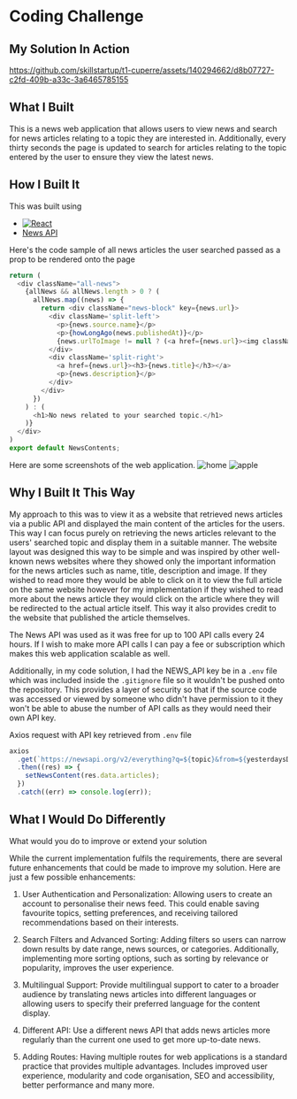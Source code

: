# Coding Challenge
<!-- This is a template for your Readme. Please keep the headings but remove the instructional text, and replace the video with your own screen recording. -->
## My Solution In Action
<!-- Add your screen recording here. You can drag the video from your local folder to this page to add it automatically.  -->
https://github.com/skillstartup/t1-cuperre/assets/140294662/d8b07727-c2fd-409b-a33c-3a6465785155





## What I Built
This is a news web application that allows users to view news and search for news articles relating to a topic they are interested in. Additionally, every thirty seconds the page is updated to search for articles relating to the topic entered by the user to ensure they view the latest news.

## How I Built It
This was built using

* [![React][React.js]][React-url]
* [News API](https://newsapi.org/)

Here's the code sample of all news articles the user searched passed as a prop to be rendered onto the page
```javascript
return (
  <div className="all-news">
    {allNews && allNews.length > 0 ? (
      allNews.map((news) => {
        return <div className="news-block" key={news.url}>
          <div className='split-left'>
            <p>{news.source.name}</p>
            <p>{howLongAgo(news.publishedAt)}</p>
            {news.urlToImage != null ? (<a href={news.url}><img className='news-img' src={news.urlToImage}></img></a>) : (<div></div>)}
          </div>
          <div className='split-right'>
            <a href={news.url}><h3>{news.title}</h3></a>
            <p>{news.description}</p>
          </div>
        </div>
      })
    ) : (
      <h1>No news related to your searched topic.</h1>
    )}
  </div>
)
export default NewsContents;
```
Here are some screenshots of the web application.
![home](https://github.com/cincodemayo/coding-challenge-cuperre/assets/67213501/e3bb6ec3-65df-4e31-a28d-190f26af74cf)
![apple](https://github.com/cincodemayo/coding-challenge-cuperre/assets/67213501/836cbfd0-45aa-4de7-b76d-7bfb95e5fd6f)


## Why I Built It This Way
My approach to this was to view it as a website that retrieved news articles via a public API and displayed the main content of the articles for the users. This way I can focus purely on retrieving the news articles relevant to the users' searched topic and display them in a suitable manner. The website layout was designed this way to be simple and was inspired by other well-known news websites where they showed only the important information for the news articles such as name, title, description and image. If they wished to read more they would be able to click on it to view the full article on the same website however for my implementation if they wished to read more about the news article they would click on the article where they will be redirected to the actual article itself. This way it also provides credit to the website that published the article themselves.

The News API was used as it was free for up to 100 API calls every 24 hours. If I wish to make more API calls I can pay a fee or subscription which makes this web application scalable as well.

Additionally, in my code solution, I had the NEWS_API key be in a `.env` file which was included inside the `.gitignore` file so it wouldn't be pushed onto the repository. This provides a layer of security so that if the source code was accessed or viewed by someone who didn't have permission to it they won't be able to abuse the number of API calls as they would need their own API key.


Axios request with API key retrieved from `.env` file
```javascript
axios
  .get(`https://newsapi.org/v2/everything?q=${topic}&from=${yesterdaysDate}&sortBy=recent&apiKey=${process.env.REACT_APP_NEWS_API_KEY}`)
  .then((res) => {
    setNewsContent(res.data.articles);
  })
  .catch((err) => console.log(err));
```

## What I Would Do Differently
What would you do to improve or extend your solution

While the current implementation fulfils the requirements, there are several future enhancements that could be made to improve my solution. Here are just a few possible enhancements:

1. User Authentication and Personalization: Allowing users to create an account to personalise their news feed. This could enable saving favourite topics, setting preferences, and receiving tailored recommendations based on their interests.

2. Search Filters and Advanced Sorting: Adding filters so users can narrow down results by date range, news sources, or categories. Additionally, implementing more sorting options, such as sorting by relevance or popularity, improves the user experience.

3. Multilingual Support: Provide multilingual support to cater to a broader audience by translating news articles into different languages or allowing users to specify their preferred language for the content display.

4. Different API: Use a different news API that adds news articles more regularly than the current one used to get more up-to-date news.

5. Adding Routes: Having multiple routes for web applications is a standard practice that provides multiple advantages. Includes improved user experience, modularity and code organisation, SEO and accessibility, better performance and many more.

[React.js]: https://img.shields.io/badge/React-20232A?style=for-the-badge&logo=react&logoColor=61DAFB
[React-url]: https://reactjs.org/
